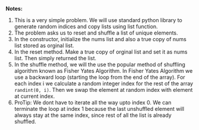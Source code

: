 **Notes:**

1. This is a very simple problem. We will use standard python library to generate random indices and copy lists using list function.
2. The problem asks us to reset and shuffle a list of unique elements.
3. In the constructor, initialize the nums list and also a true copy of nums list stored as orginal list.
4. In the reset method. Make a true copy of orginal list and set it as nums list. Then simply returned the list.
5. In the shuffle method, we will the use the popular method of shuffling algorithm known as Fisher Yates Algorithm. In Fisher Yates Algorithm we use a backward loop (starting the loop from the end of the array). For each index i we calculate a random integer index for the rest of the array `randint(0, i)`. Then we swap the element at random index with element at current index.
6. ProTip: We dont have to iterate all the way upto index 0. We can terminate the loop at index 1 because the last unshuffled element will always stay at the same index, since rest of all the list is already shuffled.
